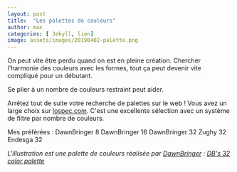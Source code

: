 ```yaml
---
layout: post
title:  "Les palettes de couleurs"
author: max
categories: [ Jekyll, lien]
image: assets/images/20190402-palette.png
---
```

On peut vite être perdu quand on est en pleine création. Chercher l'harmonie des couleurs avec les formes, tout ça peut devenir vite compliqué pour un débutant.

Se plier à un nombre de couleurs restraint peut aider.

Arrêtez tout de suite  votre recherche de palettes sur le web ! Vous avez un large choix sur [lospec.com](https://lospec.com/palette-list). C'est une excellente sélection avec un système de filtre par nombre de couleurs.

Mes préférées :
DawnBringer 8
DawnBringer 16
DawnBringer 32
Zughy 32
Endesga 32


*L'illustration est une palette de couleurs réalisée par [DawnBringer](http://pixeljoint.com/p/23821.htm) : [DB's 32 color palette](http://pixeljoint.com/forum/forum_posts.asp?TID=16247)*
<!--stackedit_data:
eyJoaXN0b3J5IjpbLTE3NDIwOTc2NjcsNjc2NzAwOTkxLC0xMj
I2MDg4NjA5LDE1NzE5MzI1NzcsLTE1MTg3ODY4MjUsLTg2NzU3
MzM5NywxMTA2OTc5MDc5LDkwMzU1OTg2MiwtMzk0NDE0NjUyLD
E5OTEwMDU1MTZdfQ==
-->